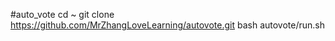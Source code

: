 #auto_vote
		cd ~
		git clone https://github.com/MrZhangLoveLearning/autovote.git
		bash autovote/run.sh
